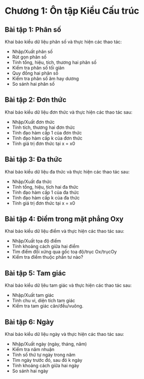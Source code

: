 # Chương 1: Ôn tập Kiểu Cấu trúc

## Bài tập 1: Phân số

Khai báo kiểu dữ liệu phân số và thực hiện các thao tác:

* Nhập/Xuất phân số
* Rút gọn phân số
* Tính tổng, hiệu, tích, thương hai phân số
* Kiểm tra phân số tối giản
* Quy đồng hai phân số
* Kiểm tra phân số âm hay dương
* So sánh hai phân số

## Bài tập 2: Đơn thức

Khai báo kiểu dữ liệu đơn thức và thực hiện các thao tác sau:

* Nhập/Xuất đơn thức
* Tính tích, thương hai đơn thức
* Tính đạo hàm cấp 1 của đơn thức
* Tính đạo hàm cấp k của đơn thức
* Tính giá trị đơn thức tại x = x0

## Bài tập 3: Đa thức

Khai báo kiểu dữ liệu đa thức và thực hiện các thao tác sau:

* Nhập/Xuất đa thức
* Tính tổng, hiệu, tích hai đa thức
* Tính đạo hàm cấp 1 của đa thức
* Tính đạo hàm cấp k của đa thức
* Tính giá trị đơn thức tại x = x0

## Bài tập 4: Điểm trong mặt phẳng Oxy

Khai báo kiểu dữ liệu điểm và thực hiện các thao tác sau:

* Nhập/Xuất tọa độ điểm
* Tính khoảng cách giữa hai điểm
* Tìm điểm đối xứng qua gốc toạ độ/trục Ox/trụcOy
* Kiểm tra điểm thuộc phần tư nào? 

## Bài tập 5: Tam giác

Khai báo kiểu dữ lịêu tam giác và thực hiện các thao tác sau:

* Nhập/Xuất tam giác
* Tính chu vi, diện tích tam giác
* Kiểm tra tam giác cân/đều/vuông.

## Bài tập 6:  Ngày

Khai báo kiểu dữ liệu ngày và thực hiện các thao tác sau:

* Nhập/Xuất ngày \(ngày, tháng, năm\)
* Kiểm tra năm nhuận
* Tính số thứ tự ngày trong năm
* Tìm ngày trước đó, sau đó k ngày
* Tính khoảng cách giữa hai ngày
* So sánh hai ngày




